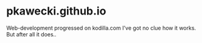 # pkawecki.github.io
Web-development progressed on kodilla.com
I've got no clue how it works. But after all it does..
